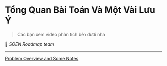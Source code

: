 # Tổng Quan Bài Toán Và Một Vài Lưu Ý

>Các bạn xem video phân tích bên dưới nha

🌻 *SOEN Roadmap team*

---
[Problem Overview and Some Notes](https://www.youtube.com/watch?v=Weskk6O7Rg4&list=PLawJEU9nKs_6qm0jIwdzAQUgOQb0mf_eS&index=1)
